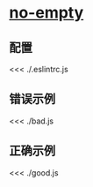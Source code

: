 # [no-empty](https://eslint.org/docs/rules/no-empty)

## 配置

<<< ./.eslintrc.js

## 错误示例

<<< ./bad.js

## 正确示例

<<< ./good.js
